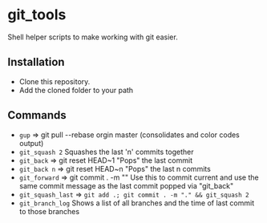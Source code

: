 # git_tools

Shell helper scripts to make working with git easier.

## Installation

- Clone this repository.
- Add the cloned folder to your path


## Commands

- `gup` => git pull --rebase orgin master   (consolidates and color codes output)
- `git_squash 2`  Squashes the last 'n' commits together
- `git_back` =>  git reset HEAD~1    "Pops" the last commit
- `git_back n` =>  git reset HEAD~n    "Pops" the last n commits
- `git_forward` => git commit . -m "<git commit message from the last git_back>"   Use this to commit current and use the same commit message as the last commit popped via "git_back"
- `git_squash_last` => `git add .; git commit . -m "." && git_squash 2`
- `git_branch_log`  Shows a list of all branches and the time of last commit to those branches

